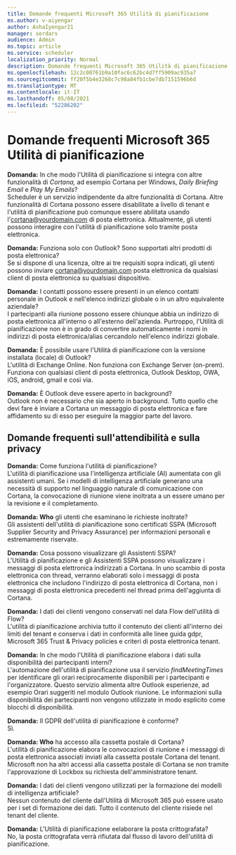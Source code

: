 ```yaml
---
title: Domande frequenti Microsoft 365 Utilità di pianificazione
ms.author: v-aiyengar
author: AshaIyengar21
manager: serdars
audience: Admin
ms.topic: article
ms.service: scheduler
localization_priority: Normal
description: Domande frequenti Microsoft 365 Utilità di pianificazione
ms.openlocfilehash: 12c2c00761b9a10fac6c62bc4d7ff5909ac935a7
ms.sourcegitcommit: ff20f5b4e3268c7c98a84fb1cbe7db7151596b6d
ms.translationtype: MT
ms.contentlocale: it-IT
ms.lasthandoff: 05/08/2021
ms.locfileid: "52286202"
---
```

# <a name="scheduler-for-microsoft-365-faqs"></a>Domande frequenti Microsoft 365 Utilità di pianificazione

**Domanda:** In che modo l'Utilità di pianificazione si integra con altre funzionalità di *Cortana,* ad esempio Cortana per Windows, *Daily Briefing Email* e *Play My Emails*?</br>
Scheduler è un servizio indipendente da altre funzionalità di Cortana. Altre funzionalità di Cortana possono essere disabilitate a livello di tenant e l'utilità di pianificazione può comunque essere abilitata usando l'cortana@yourdomain.com di posta elettronica. Attualmente, gli utenti possono interagire con l'utilità di pianificazione solo tramite posta elettronica.

**Domanda:** Funziona solo con Outlook? Sono supportati altri prodotti di posta elettronica?</br>
Se si dispone di una licenza, oltre ai tre requisiti sopra indicati, gli utenti possono inviare cortana@yourdomain.com posta elettronica da qualsiasi client di posta elettronica su qualsiasi dispositivo.

**Domanda:** I contatti possono essere presenti in un elenco contatti personale in Outlook e nell'elenco indirizzi globale o in un altro equivalente aziendale?</br>
I partecipanti alla riunione possono essere chiunque abbia un indirizzo di posta elettronica all'interno o all'esterno dell'azienda. Purtroppo, l'Utilità di pianificazione non è in grado di convertire automaticamente i nomi in indirizzi di posta elettronica/alias cercandolo nell'elenco indirizzi globale.

**Domanda:** È possibile usare l'Utilità di pianificazione con la versione installata (locale) di Outlook?</br>
L'utilità di Exchange Online. Non funziona con Exchange Server (on-prem). Funziona con qualsiasi client di posta elettronica, Outlook Desktop, OWA, iOS, android, gmail e così via.

**Domanda:** È Outlook deve essere aperto in background?</br>
Outlook non è necessario che sia aperto in background. Tutto quello che devi fare è inviare a Cortana un messaggio di posta elettronica e fare affidamento su di esso per eseguire la maggior parte del lavoro.

## <a name="frequently-asked-trust-and-privacy-questions"></a>Domande frequenti sull'attendibilità e sulla privacy

**Domanda:** Come funziona l'utilità di pianificazione?</br>
L'utilità di pianificazione usa l'intelligenza artificiale (AI) aumentata con gli assistenti umani. Se i modelli di intelligenza artificiale generano una necessità di supporto nel linguaggio naturale di comunicazione con Cortana, la convocazione di riunione viene inoltrata a un essere umano per la revisione e il completamento.

**Domanda: Who** gli utenti che esaminano le richieste inoltrate? </br>
Gli assistenti dell'utilità di pianificazione sono certificati SSPA (Microsoft Supplier Security and Privacy Assurance) per informazioni personali e estremamente riservate. 

**Domanda:** Cosa possono visualizzare gli Assistenti SSPA?</br>
L'Utilità di pianificazione e gli Assistenti SSPA possono visualizzare i messaggi di posta elettronica indirizzati a Cortana. In uno scambio di posta elettronica con thread, verranno elaborati solo i messaggi di posta elettronica che includono l'indirizzo di posta elettronica di Cortana, non i messaggi di posta elettronica precedenti nel thread prima dell'aggiunta di Cortana.   

**Domanda:** I dati dei clienti vengono conservati nel data Flow dell'utilità di Flow? </br>
L'utilità di pianificazione archivia tutto il contenuto dei clienti all'interno dei limiti del tenant e conserva i dati in conformità alle linee guida gdpr, Microsoft 365 Trust & Privacy policies e criteri di posta elettronica tenant.

**Domanda:** In che modo l'Utilità di pianificazione elabora i dati sulla disponibilità dei partecipanti interni? </br>
L'automazione dell'utilità di pianificazione usa il servizio *findMeetingTimes* per identificare gli orari reciprocamente disponibili per i partecipanti e l'organizzatore. Questo servizio alimenta altre Outlook  esperienze, ad esempio Orari suggeriti nel modulo Outlook riunione. Le informazioni sulla disponibilità dei partecipanti non vengono utilizzate in modo esplicito come blocchi di disponibilità. 

**Domanda:** Il GDPR dell'utilità di pianificazione è conforme? </br>
Sì.

**Domanda: Who** ha accesso alla cassetta postale di Cortana? </br>
L'utilità di pianificazione elabora le convocazioni di riunione e i messaggi di posta elettronica associati inviati alla cassetta postale Cortana del tenant. Microsoft non ha altri accessi alla cassetta postale di Cortana se non tramite l'approvazione di Lockbox su richiesta dell'amministratore tenant.  

**Domanda:** I dati dei clienti vengono utilizzati per la formazione dei modelli di intelligenza artificiale?</br>
Nessun contenuto del cliente dall'Utilità di Microsoft 365 può essere usato per i set di formazione dei dati. Tutto il contenuto del cliente risiede nel tenant del cliente.  

**Domanda:** L'Utilità di pianificazione eelaborare la posta crittografata?</br>
No, la posta crittografata verrà rifiutata dal flusso di lavoro dell'utilità di pianificazione. 




